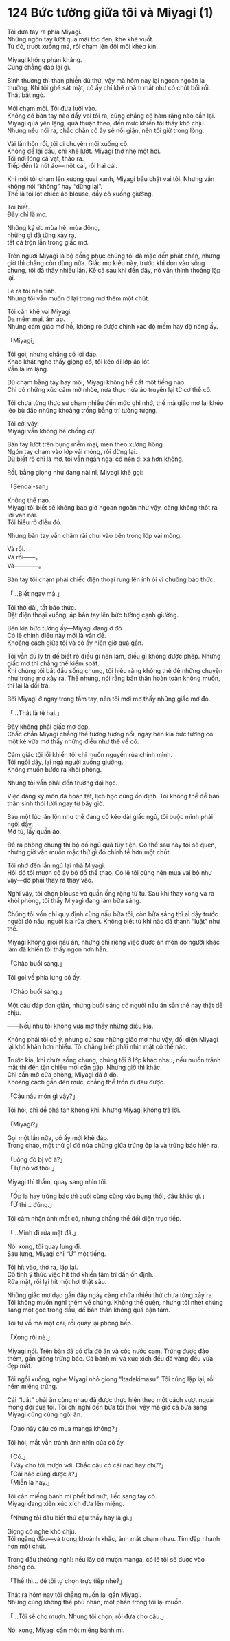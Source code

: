# 124 Bức tường giữa tôi và Miyagi (1)

Tôi đưa tay ra phía Miyagi.  
Những ngón tay lướt qua mái tóc đen, khe khẽ vuốt.  
Từ đó, trượt xuống má, rồi chạm lên đôi môi khép kín.  

Miyagi không phản kháng.  
Cũng chẳng đáp lại gì.  

Bình thường thì than phiền đủ thứ, vậy mà hôm nay lại ngoan ngoãn lạ thường. Khi tôi ghé sát mặt, cô ấy chỉ khẽ nhắm mắt như có chút bối rối. Thật bất ngờ.  

Môi chạm môi. Tôi đưa lưỡi vào.  
Không có bàn tay nào đẩy vai tôi ra, cũng chẳng có hàm răng nào cắn lại. Miyagi quá yên lặng, quá thuận theo, đến mức khiến tôi thấy khó chịu. Nhưng nếu nói ra, chắc chắn cô ấy sẽ nổi giận, nên tôi giữ trong lòng.  

Vài lần hôn rồi, tôi di chuyển môi xuống cổ.  
Không để lại dấu, chỉ khẽ lướt. Miyagi thở nhẹ một hơi.  
Tôi nới lỏng cà vạt, tháo ra.  
Tiếp đến là nút áo—một cái, rồi hai cái.  

Khi môi tôi chạm lên xương quai xanh, Miyagi bấu chặt vai tôi. Nhưng vẫn không nói “không” hay “dừng lại”.  
Thế là tôi lột chiếc áo blouse, đẩy cô xuống giường.  

Tôi biết.  
Đây chỉ là mơ.  

Những ký ức mùa hè, mùa đông,  
những gì đã từng xảy ra,  
tất cả trộn lẫn trong giấc mơ.  

Trên người Miyagi là bộ đồng phục chúng tôi đã mặc đến phát chán, nhưng giờ thì chẳng còn dùng nữa. Giấc mơ kiểu này, trước khi dọn vào sống chung, tôi đã thấy nhiều lần. Kể cả sau khi đến đây, nó vẫn thỉnh thoảng lặp lại.  

Lẽ ra tôi nên tỉnh.  
Nhưng tôi vẫn muốn ở lại trong mơ thêm một chút.  

Tôi cắn khẽ vai Miyagi.  
Da mềm mại, ấm áp.  
Nhưng cảm giác mơ hồ, không rõ được chính xác độ mềm hay độ nóng ấy.  

「Miyagi」  

Tôi gọi, nhưng chẳng có lời đáp.  
Khao khát nghe thấy giọng cô, tôi kéo đi lớp áo lót.  
Vẫn là im lặng.  

Dù chạm bằng tay hay môi, Miyagi không hề cất một tiếng nào.  
Chỉ có những xúc cảm mờ nhòe, nửa thực nửa ảo truyền lại từ cơ thể cô.  

Tôi chưa từng thực sự chạm nhiều đến mức ghi nhớ, thế mà giấc mơ lại khéo léo bù đắp những khoảng trống bằng trí tưởng tượng.  

Tôi cởi váy.  
Miyagi vẫn không hề chống cự.  

Bàn tay lướt trên bụng mềm mại, men theo xương hông.  
Ngón tay chạm vào lớp vải mỏng, rồi dừng lại.  
Dù biết rõ chỉ là mơ, tôi vẫn ngần ngại có nên đi xa hơn không.  

Rồi, bằng giọng như đang nài nỉ, Miyagi khẽ gọi:  

「Sendai-san」  

Không thể nào.  
Miyagi tôi biết sẽ không bao giờ ngoan ngoãn như vậy, càng không thốt ra lời van nài.  
Tôi hiểu rõ điều đó.  

Nhưng bàn tay vẫn chậm rãi chui vào bên trong lớp vải mỏng.  

Và rồi.  
Và rồi――。  
Và――――。  

Bàn tay tôi chạm phải chiếc điện thoại rung lên inh ỏi vì chuông báo thức.  

「…Biết ngay mà.」  

Tôi thở dài, tắt báo thức.  
Đặt điện thoại xuống, áp bàn tay lên bức tường cạnh giường.  

Bên kia bức tường ấy—Miyagi đang ở đó.  
Có lẽ chính điều này mới là vấn đề.  
Khoảng cách giữa tôi và cô ấy hiện giờ quá gần.  

Tôi vẫn đủ lý trí để biết rõ điều gì nên làm, điều gì không được phép. Nhưng giấc mơ thì chẳng thể kiểm soát.  
Khi chúng tôi bắt đầu sống chung, tôi hiểu rằng không thể để những chuyện như trong mơ xảy ra. Thế nhưng, nói rằng bản thân hoàn toàn không muốn, thì lại là dối trá.  

Bởi Miyagi ở ngay trong tầm tay, nên tôi mới mơ thấy những giấc mơ đó.  

「…Thật là tệ hại.」  

Đây không phải giấc mơ đẹp.  
Chắc chắn Miyagi chẳng thể tưởng tượng nổi, ngay bên kia bức tường có một kẻ vừa mơ thấy những điều như thế về cô.  

Cảm giác tội lỗi khiến tôi chỉ muốn nguyền rủa chính mình.  
Tôi ngồi dậy, lại ngả người xuống giường.  
Không muốn bước ra khỏi phòng.  

Nhưng tôi vẫn phải đến trường đại học.  

Việc đăng ký môn đã hoàn tất, lịch học cũng ổn định. Tôi không thể để bản thân sinh thói lười ngay từ bây giờ.  

Sau một lúc lăn lộn như thể đang cố kéo dài giấc ngủ, tôi buộc mình phải ngồi dậy.  
Mở tủ, lấy quần áo.  

Để ra phòng chung thì bộ đồ ngủ quá tùy tiện. Có thể sau này tôi sẽ quen, nhưng giờ vẫn muốn mặc thứ gì đó chỉnh tề hơn một chút.  

Tôi nhớ đến lần ngủ lại nhà Miyagi.  
Hồi đó tôi mượn cô ấy bộ đồ thể thao. Có lẽ tôi cũng nên mua vài bộ như vậy—đỡ phải thay ra thay vào.  

Nghĩ vậy, tôi chọn blouse và quần ống rộng từ tủ. Sau khi thay xong và ra khỏi phòng, tôi thấy Miyagi đang làm bữa sáng.  

Chúng tôi vốn chỉ quy định cùng nấu bữa tối, còn bữa sáng thì ai dậy trước người đó nấu, người kia rửa chén. Không biết từ khi nào đã thành “luật” như thế.  

Miyagi không giỏi nấu ăn, nhưng chỉ riêng việc được ăn món do người khác làm đã khiến tôi thấy ngon hơn hẳn.  

「Chào buổi sáng.」  

Tôi gọi về phía lưng cô ấy.  

「Chào buổi sáng.」  

Một câu đáp đơn giản, nhưng buổi sáng có người nấu ăn sẵn thế này thật dễ chịu.  

――Nếu như tôi không vừa mơ thấy những điều kia.  

Không phải tôi cố ý, nhưng cứ sau những giấc mơ như vậy, đối diện Miyagi lại khó khăn hơn nhiều. Tôi chẳng biết phải nhìn mặt cô thế nào.  

Trước kia, khi chưa sống chung, chúng tôi ở lớp khác nhau, nếu muốn tránh mặt thì đến tận chiều mới cần gặp. Nhưng giờ thì khác.  
Chỉ cần mở cửa phòng, Miyagi đã ở đó.  
Khoảng cách gần đến mức, chẳng thể trốn đi đâu được.  

「Cậu nấu món gì vậy?」  

Tôi hỏi, chỉ để phá tan không khí. Nhưng Miyagi không trả lời.  

「Miyagi?」  

Gọi một lần nữa, cô ấy mới khẽ đáp.  
Trong chảo, một thứ gì đó nửa chừng giữa trứng ốp la và trứng bác hiện ra.  

「Lòng đỏ bị vỡ à?」  
「Tự nó vỡ thôi.」  

Miyagi thì thầm, quay sang nhìn tôi.  

「Ốp la hay trứng bác thì cuối cùng cũng vào bụng thôi, đâu khác gì.」  
「Ừ thì… đúng.」  

Tôi cảm nhận ánh mắt cô, nhưng chẳng thể đối diện trực tiếp.  

「…Mình đi rửa mặt đã.」  

Nói xong, tôi quay lưng đi.  
Sau lưng, Miyagi chỉ “Ừ” một tiếng.  

Tôi hít vào, thở ra, lặp lại.  
Cố tình ý thức việc hít thở khiến tâm trí dần ổn định.  
Rửa mặt, rồi lại hít một hơi thật sâu.  

Những giấc mơ dạo gần đây ngày càng chứa nhiều thứ chưa từng xảy ra. Tôi không muốn nghĩ thêm về chúng. Không thể quên, nhưng tôi nhét chúng sang một góc trong đầu, để bản thân không quá bận tâm.  

Tôi tự vỗ má một cái, rồi quay lại phòng bếp.  

「Xong rồi nè.」  

Miyagi nói. Trên bàn đã có đĩa đồ ăn và cốc nước cam. Trứng được đảo thêm, gần giống trứng bác. Cả bánh mì và xúc xích đều đã vàng đều vừa đẹp mắt.  

Tôi ngồi xuống, nghe Miyagi nhỏ giọng “Itadakimasu”. Tôi cũng lặp lại, rồi nếm miếng trứng.  

Cái “luật” phải ăn cùng nhau đã được thực hiện theo một cách vượt ngoài mong đợi của tôi. Tôi chỉ nghĩ đến bữa tối thôi, vậy mà giờ cả bữa sáng Miyagi cũng cùng ngồi ăn.  

「Dạo này cậu có mua manga không?」  

Tôi hỏi, mắt vẫn tránh ánh nhìn của cô ấy.  

「Có.」  
「Vậy cho tôi mượn với. Chắc cậu có cái nào hay chứ?」  
「Cái nào cũng được à?」  
「Miễn là hay.」  

Tôi cắn miếng bánh mì phết bơ mứt, liếc sang tay cô.  
Miyagi đang xiên xúc xích đưa lên miệng.  

「Nhưng tôi đâu biết thứ cậu thấy hay là gì.」  

Giọng cô nghe khó chịu.  
Tôi ngẩng đầu—và trong khoảnh khắc, ánh mắt chạm nhau. Tim đập nhanh hơn một chút.  

Trong đầu thoáng nghĩ: nếu lấy cớ mượn manga, có lẽ tôi sẽ được vào phòng cô.  

「Thế thì… để tôi tự chọn trực tiếp nhé?」  

Thật ra hôm nay tôi chẳng muốn lại gần Miyagi.  
Nhưng cũng không thể phủ nhận, một phần trong tôi lại muốn.  

「…Tôi sẽ cho mượn. Nhưng tôi chọn, rồi đưa cho cậu.」  

Nói xong, Miyagi cắn một miếng bánh mì.  
